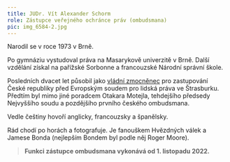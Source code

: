 ```yaml
---
title: JUDr. Vít Alexander Schorm
role: Zástupce veřejného ochránce práv (ombudsmana)
pic: img_6584-2.jpg
---
```

Narodil se v roce 1973 v Brně.

Po gymnáziu vystudoval práva na Masarykově univerzitě v Brně. Další vzdělání získal na pařížské Sorbonne a francouzské Národní správní škole.

Posledních dvacet let působil jako [vládní zmocněnec](https://justice.cz/web/msp/zpravodaj) pro zastupování České republiky před Evropským soudem pro lidská práva ve Štrasburku. Předtím byl mimo jiné poradcem Otakara Motejla, tehdejšího předsedy Nejvyššího soudu a pozdějšího prvního českého ombudsmana.

Vedle češtiny hovoří anglicky, francouzsky a španělsky.

Rád chodí po horách a fotografuje. Je fanouškem Hvězdných válek a Jamese Bonda (nejlepším Bondem byl podle něj Roger Moore).

> **Funkci zástupce ombudsmana vykonává od 1. listopadu 2022.**